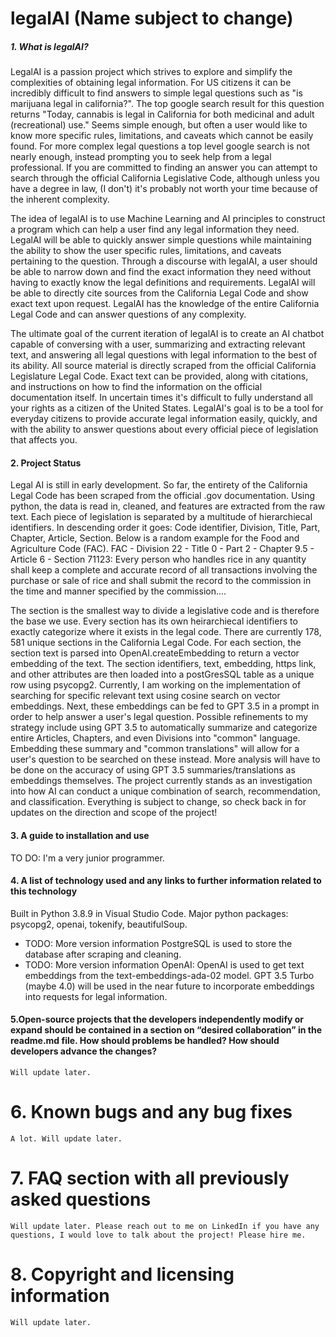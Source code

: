 # legalAI (Name subject to change)

##### 1. What is legalAI?
LegalAI is a passion project which strives to explore and simplify the complexities of obtaining legal information. For US citizens it can be incredibly difficult to find answers to simple legal questions such as "is marijuana legal in california?". The top google search result for this question returns "Today, cannabis is legal in California for both medicinal and adult (recreational) use." Seems simple enough, but often a user would like to know more specific rules, limitations, and caveats which cannot be easily found. For more complex legal questions a top level google search is not nearly enough, instead prompting you to seek help from a legal professional. If you are committed to finding an answer you can attempt to search through the official California Legislative Code, although unless you have a degree in law, (I don't) it's probably not worth your time because of the inherent complexity.

The idea of legalAI is to use Machine Learning and AI principles to construct a program which can help a user find any legal information they need. LegalAI will be able to quickly answer simple questions while maintaining the ability to show the user specific rules, limitations, and caveats pertaining to the question. Through a discourse with legalAI, a user should be able to narrow down and find the exact information they need without having to exactly know the legal definitions and requirements. LegalAI will be able to directly cite sources from the California Legal Code and show exact text upon request. LegalAI has the knowledge of the entire California Legal Code and can answer questions of any complexity.

The ultimate goal of the current iteration of legalAI is to create an AI chatbot capable of conversing with a user, summarizing and extracting relevant text, and answering all legal questions with legal information to the best of its ability. All source material is directly scraped from the official California Legislature Legal Code. Exact text can be provided, along with citations, and instructions on how to find the information on the official documentation itself. In uncertain times it's difficult to fully understand all your rights as a citizen of the United States. LegalAI's goal is to be a tool for everyday citizens to provide accurate legal information easily, quickly, and with the ability to answer questions about every official piece of legislation that affects you.

#### 2. Project Status
   Legal AI is still in early development. So far, the entirety of the California Legal Code has been scraped from the official .gov documentation. Using python, the data is read in, cleaned, and features are extracted from the raw text. Each piece of legislation is separated by a multitude of hierarchiecal identifiers. In descending order it goes: Code identifier, Division, Title, Part, Chapter, Article, Section. 
   Below is a random example for the Food and Agriculture Code (FAC).
   FAC - Division 22 - Title 0 - Part 2 - Chapter 9.5 - Article 6 - Section 71123: Every person who handles rice in any quantity shall keep a complete and accurate record of all transactions involving the purchase or sale of rice and shall submit the record to the commission in the time and manner specified by the commission....
   
The section is the smallest way to divide a legislative code and is therefore the base we use. Every section has its own heirarchiecal identifiers to exactly categorize where it exists in the legal code. There are currently 178, 581 unique sections in the California Legal Code. For each section, the section text is parsed into OpenAI.createEmbedding to return a vector embedding of the text. The section identifiers, text, embedding, https link, and other attributes are then loaded into a postGresSQL table as a unique row using psycopg2.
  Currently, I am working on the implementation of searching for specific relevant text using cosine search on vector embeddings. Next, these embeddings can be fed to GPT 3.5 in a prompt in order to help answer a user's legal question.
Possible refinements to my strategy include using GPT 3.5 to automatically summarize and categorize entire Articles, Chapters, and even Divisions into "common" language. Embedding these summary and "common translations" will allow for a user's question to be searched on these instead. More analysis will have to be done on the accuracy of using GPT 3.5 summaries/translations as embeddings themselves. The project currently stands as an investigation into how AI can conduct a unique combination of search, recommendation, and classification. Everything is subject to change, so check back in for updates on the direction and scope of the project!

#### 3. A guide to installation and use
   TO DO: I'm a very junior programmer.
#### 4. A list of technology used and any links to further information related to this technology
   Built in Python 3.8.9 in Visual Studio Code. Major python packages: psycopg2, openai, tokenify, beautifulSoup.
   - TODO: More version information
   PostgreSQL is used to store the database after scraping and cleaning.
   - TODO: More version information
   OpenAI: OpenAI is used to get text embeddings from the text-embeddings-ada-02 model. GPT 3.5 Turbo (maybe 4.0) will be used in the near future to incorporate embeddings into requests for legal information.

#### 5.Open-source projects that the developers independently modify or expand should be contained in a section on “desired collaboration” in the readme.md file. How should problems be handled? How should developers advance the changes?
    Will update later.
# 6. Known bugs and any bug fixes
    A lot. Will update later.
# 7. FAQ section with all previously asked questions
    Will update later. Please reach out to me on LinkedIn if you have any questions, I would love to talk about the project! Please hire me.
# 8. Copyright and licensing information
    Will update later.

